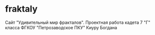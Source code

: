 # fraktaly
Сайт "Удивительный мир фракталов". Проектная работа кадета 7 "Г" класса ФГКОУ "Петрозаводское ПКУ" Киуру Богдана
